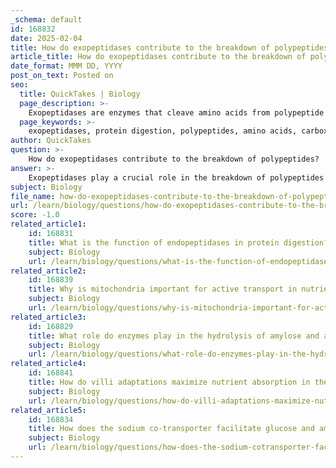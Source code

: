 ```yaml
---
_schema: default
id: 168832
date: 2025-02-04
title: How do exopeptidases contribute to the breakdown of polypeptides?
article_title: How do exopeptidases contribute to the breakdown of polypeptides?
date_format: MMM DD, YYYY
post_on_text: Posted on
seo:
  title: QuickTakes | Biology
  page_description: >-
    Exopeptidases are enzymes that cleave amino acids from polypeptide ends, crucial for protein digestion, converting peptides into absorbable amino acids essential for metabolic functions.
  page_keywords: >-
    exopeptidases, protein digestion, polypeptides, amino acids, carboxypeptidases, aminopeptidases, peptide bonds, hydrolysis, nutrient absorption, digestive enzymes
author: QuickTakes
question: >-
    How do exopeptidases contribute to the breakdown of polypeptides?
answer: >-
    Exopeptidases play a crucial role in the breakdown of polypeptides during protein digestion. These enzymes are responsible for cleaving amino acids from the ends of peptide chains, which is essential for converting longer polypeptides into smaller peptides and ultimately into free amino acids that can be absorbed by the body.\n\n### Mechanism of Action\n\n1. **Cleavage of Terminal Amino Acids**: Exopeptidases can be classified into two main types:\n   - **Carboxypeptidases**: These enzymes remove amino acids from the carboxyl (C-terminal) end of the peptide chain.\n   - **Aminopeptidases**: These enzymes remove amino acids from the amino (N-terminal) end of the peptide chain.\n\n2. **Hydrolysis of Peptide Bonds**: The action of exopeptidases involves the hydrolysis of peptide bonds, which can be represented by the general reaction:\n   $$\n   \text{Peptide} + \text{H}_2\text{O} \rightarrow \text{Amino Acid}_1 + \text{Amino Acid}_2 + \ldots\n   $$\n   This reaction is essential for breaking down peptides into their constituent amino acids.\n\n3. **Final Stages of Protein Digestion**: Exopeptidases act in the final stages of protein digestion, following the action of endopeptidases, which cleave peptide bonds within the protein chain. By removing terminal amino acids, exopeptidases facilitate the conversion of peptides into dipeptides and free amino acids.\n\n### Importance in Absorption\n\nThe free amino acids produced by the action of exopeptidases are then available for absorption by the intestinal epithelial cells. This process is vital for providing the body with the necessary building blocks for protein synthesis and other metabolic functions.\n\nIn summary, exopeptidases are essential enzymes in the digestive process, enabling the efficient breakdown of polypeptides into absorbable amino acids, thereby playing a key role in protein digestion and nutrient absorption.
subject: Biology
file_name: how-do-exopeptidases-contribute-to-the-breakdown-of-polypeptides.md
url: /learn/biology/questions/how-do-exopeptidases-contribute-to-the-breakdown-of-polypeptides
score: -1.0
related_article1:
    id: 168831
    title: What is the function of endopeptidases in protein digestion?
    subject: Biology
    url: /learn/biology/questions/what-is-the-function-of-endopeptidases-in-protein-digestion
related_article2:
    id: 168839
    title: Why is mitochondria important for active transport in nutrient absorption?
    subject: Biology
    url: /learn/biology/questions/why-is-mitochondria-important-for-active-transport-in-nutrient-absorption
related_article3:
    id: 168829
    title: What role do enzymes play in the hydrolysis of amylose and amelopectin?
    subject: Biology
    url: /learn/biology/questions/what-role-do-enzymes-play-in-the-hydrolysis-of-amylose-and-amelopectin
related_article4:
    id: 168841
    title: How do villi adaptations maximize nutrient absorption in the small intestine?
    subject: Biology
    url: /learn/biology/questions/how-do-villi-adaptations-maximize-nutrient-absorption-in-the-small-intestine
related_article5:
    id: 168834
    title: How does the sodium co-transporter facilitate glucose and amino acid absorption?
    subject: Biology
    url: /learn/biology/questions/how-does-the-sodium-cotransporter-facilitate-glucose-and-amino-acid-absorption
---
```


&nbsp;
